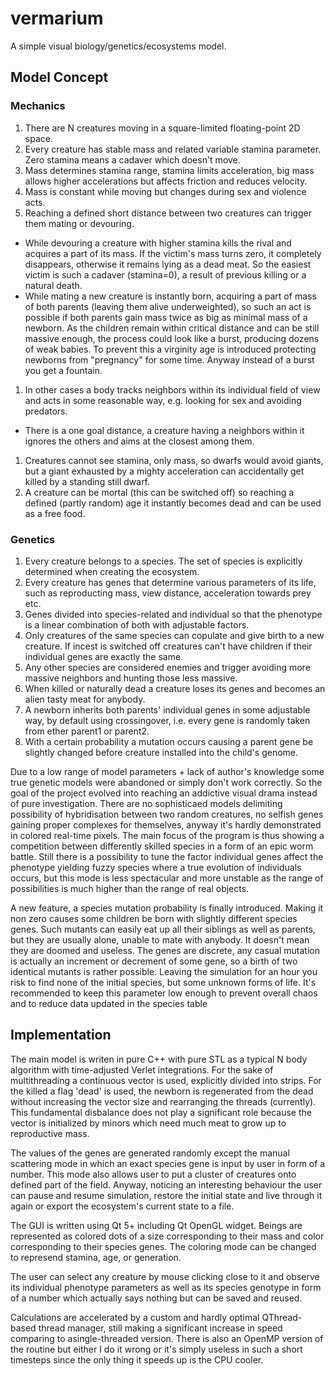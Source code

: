 # vermarium
A simple visual biology/genetics/ecosystems model.

## Model Concept

### Mechanics

1. There are N creatures moving in a square-limited floating-point 2D space.
2. Every creature has stable mass and related variable stamina parameter. Zero stamina means a cadaver which doesn't move.
3. Mass determines stamina range, stamina limits acceleration, big mass allows higher accelerations but affects friction and reduces velocity.
4. Mass is constant while moving but changes during sex and violence acts.
5. Reaching a defined short distance between two creatures can trigger them mating or devouring.
  * While devouring a creature with higher stamina kills the rival and acquires a part of its mass. If the victim's mass turns zero, it completely disappears, otherwise it remains lying as a dead meat. So the easiest victim is such a cadaver (stamina=0), a result of previous killing or a natural death.
  * While mating a new creature is instantly born, acquiring a part of mass of both parents (leaving them alive underweighted), so such an act is possible if both parents gain mass twice as big as minimal mass of a newborn. 
  As the children remain within critical distance and can be still massive enough, the process could look like a burst, producing dozens of weak babies.
  To prevent this a virginity age is introduced protecting newborns from "pregnancy" for some time. Anyway instead of a burst you get a fountain.
1. In other cases a body tracks neighbors within its individual field of view and acts in some reasonable way, e.g. looking for sex and avoiding predators.
  * There is a one goal distance, a creature having a neighbors within it ignores the others and aims at the closest among them. 
1. Creatures cannot see stamina, only mass, so dwarfs would avoid giants, but a giant exhausted by a mighty acceleration can accidentally get killed by a standing still dwarf.
1. A creature can be mortal (this can be switched off) so reaching a defined (partly random) age it instantly becomes dead and can be used as a free food.

### Genetics

1. Every creature belongs to a species. The set of species is explicitly determined when creating the ecosystem.
1. Every creature has genes that determine various parameters of its life, such as reproducting mass, view distance, acceleration towards prey etc.
1. Genes divided into species-related and individual so that the phenotype is a linear combination of both with adjustable factors.
1. Only creatures of the same species can copulate and give birth to a new creature. If incest is switched off creatures can't have children if their individual genes are exactly the same.
1. Any other species are considered enemies and trigger avoiding more massive neighbors and hunting those less massive.
1. When killed or naturally dead a creature loses its genes and becomes an alien tasty meat for anybody.
1. A newborn inherits both parents' individual genes in some adjustable way, by default using crossingover, i.e. every gene is randomly taken from ether parent1 or parent2.
1. With a certain probability a mutation occurs causing a parent gene be slightly changed before creature installed into the child's genome.

Due to a low range of model parameters + lack of author's knowledge some true genetic models were abandoned or simply don't work correctly.
So the goal of the project evolved into reaching an addictive visual drama instead of pure investigation.
There are no sophisticaed models delimiting possibility of hybridisation between two random creatures, no selfish genes gaining proper complexes for themselves, anyway it's hardly demonstrated in colored real-time pixels.
The main focus of the program is thus showing a competition between differently skilled species in a form of an epic worm battle. 
Still there is a possibility to tune the factor individual genes affect the phenotype yielding fuzzy species where a true evolution
of individuals occurs, but this mode is less spectacular and more unstable as the range of possibilities is much higher than the range of real objects.

A new feature, a species mutation probability is finally introduced. Making it non zero causes some children be born with slightly different species genes.
Such mutants can easily eat up all their siblings as well as parents, but they are usually alone, unable to mate with anybody.
It doesn't mean they are doomed and useless.
The genes are discrete, any casual mutation is actually an increment or decrement of some gene, so a birth of two identical mutants is rather possible.
Leaving the simulation for an hour you risk to find none of the initial species, but some unknown forms of life.
It's recommended to keep this parameter low enough to prevent overall chaos and to reduce data updated in the species table


## Implementation

The main model is writen in pure C++ with pure STL as a typical N body algorithm with time-adjusted Verlet integrations. For the sake of multithreading a continuous vector is used, explicitly divided into strips. For the killed a flag 'dead' is used, the newborn is regenerated from the dead without increasing the vector size and rearranging the threads (currently). This fundamental disbalance does not play a significant role because the vector is initialized by minors which need much meat to grow up to reproductive mass.

The values of the genes are generated randomly except the manual scattering mode in which an exact species gene is input by user in form of a number. This mode also allows user to put a cluster of creatures onto defined part of the field. Anyway, noticing an interesting behaviour the user can pause and resume simulation, restore the initial state and live through it again or export the ecosystem's current state to a file. 

The GUI is written using Qt 5+ including Qt OpenGL widget. Beings are represented as colored dots of a size corresponding to their mass and color corresponding to their species genes. The coloring mode can be changed to represend stamina, age, or generation.

The user can select any creature by mouse clicking close to it and observe its individual phenotype parameters as well as its species genotype in form of a number which actually says nothing but can be saved and reused.

Calculations are accelerated by a custom and hardly optimal QThread-based thread manager, still making a significant increase in speed comparing to asingle-threaded version. There is also an OpenMP version of the routine but either I do it wrong or it's simply useless in such a short timesteps since the only thing it speeds up is the CPU cooler.
